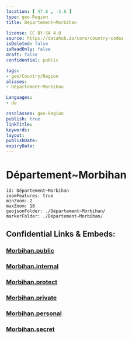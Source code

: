 ```yaml
---
location: [ 47.8 , -2.8 ] 
type: geo-Region
title: Département~Morbihan

license: CC BY-SA 4.0
source: https://datahub.io/core/country-codes
isDeleted: false
isReadOnly: false
draft: false
confidential: public

tags:
- geo/Country/Region
aliases:
- Département~Morbihan

Languages:
- de

cssclasses: geo-Region
publish: true
linkTitle: 
keywords: 
layout: 
publishDate: 
expiryDate: 
---
```


# Département~Morbihan

```leaflet
id: Département~Morbihan
zoomFeatures: true 
minZoom: 2 
maxZoom: 18
geojsonFolder: ./Département~Morbihan/
markerFolder: ./Département~Morbihan/
```


## Confidential Links & Embeds: 

### [Morbihan.public](/_public/\Earth\Continent\Europe\Europe~West\France\regions~France\Bretagne\departments~BretagneMorbihan.public.md) 

### [Morbihan.internal](/_internal/\Earth\Continent\Europe\Europe~West\France\regions~France\Bretagne\departments~BretagneMorbihan.internal.md) 

### [Morbihan.protect](/_protect/\Earth\Continent\Europe\Europe~West\France\regions~France\Bretagne\departments~BretagneMorbihan.protect.md) 

### [Morbihan.private](/_private/\Earth\Continent\Europe\Europe~West\France\regions~France\Bretagne\departments~BretagneMorbihan.private.md) 

### [Morbihan.personal](/_personal/\Earth\Continent\Europe\Europe~West\France\regions~France\Bretagne\departments~BretagneMorbihan.personal.md) 

### [Morbihan.secret](/_secret/\Earth\Continent\Europe\Europe~West\France\regions~France\Bretagne\departments~BretagneMorbihan.secret.md)

